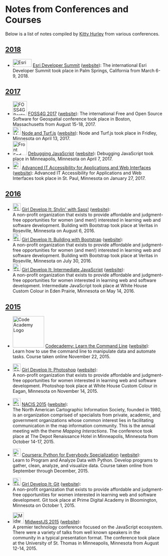 # Notes from Conferences and Courses
Below is a list of notes compiled by [Kitty Hurley](http://www.twitter.com/geospatialem) from various conferences.

## [2018](/2018)  
* <img src="https://user-images.githubusercontent.com/5023024/37805637-78080310-2e09-11e8-8d33-6f174f2f9aa3.gif" alt="Esri logo" width="60" height="25"> [Esri Developer Summit](/2018/DevSummit2018.md) ([website](http://www.esri.com)): The international Esri Developer Summit took place in Palm Springs, California from March 6-9, 2018.   

## [2017](/2017)  
* <img src="https://user-images.githubusercontent.com/5023024/29584936-f0d0eaa2-874a-11e7-9ce3-751be3aa9b67.png" alt="FOSS4G Boston logo" width="45"> [FOSS4G 2017](/2017/FOSS4G2017.md) ([website](http://2017.foss4g.org)): The international
Free and Open Source Software for Geospatial conference took place in Boston, Massachusetts from August 15-18, 2017.  
* <img src="https://cloud.githubusercontent.com/assets/5023024/25068450/db87f3f6-2229-11e7-9667-bffa13aeee4a.png" alt="Maptime MSP logo" width="25"> [Node and Turf.js](/2017/MaptimeMSP-TurfJs.md) ([website](http://maptime.io/msp)):  Node and Turf.js took place in Fridley, Minnesota on April 13, 2017.  
* <img src="https://cloud.githubusercontent.com/assets/5023024/24884789/b5862bb8-1e10-11e7-9c1c-53b5cadb89ef.png" alt="Front End Masters logo" width="45"> [Debugging JavaScript](/2017/FrontEnd-DebuggingJS.md) ([website](https://frontendmasters.com)):  Debugging JavaScript took place in Minneapolis, Minnesota on April 7, 2017.  
* <img src="https://www.mn.gov/portal/assets/justified-logo_tcm1077-265308.jpg" alt="State of Minnesota logo" width="25"> [Advanced IT Accessibility for Applications and Web Interfaces](/2017/StateMN-AdvAccessibility.md) ([website](https://www.mn.gov)): Advanced IT Accessibility for Applications and Web Interfaces took place in St. Paul, Minnesota on January 27, 2017.


## [2016](/2016)  
* <img src="https://cloud.githubusercontent.com/assets/5023024/10260841/9d4cb9b8-6944-11e5-8987-a7d1493b5812.jpeg" alt="GDI logo" width="25"> [Girl Develop It: Stylin' with Sass!](/2016/GirlDevelopIt-StylinWithSass.md) ([website](https://www.girldevelopit.com/chapters/minneapolis)):  
A non-profit organization that exists to provide affordable and judgment-free opportunities for women (and men!) interested in learning web and software development. Building with Bootstrap took place at Veritas in Roseville, Minnesota on August 6, 2016.
* <img src="https://cloud.githubusercontent.com/assets/5023024/10260841/9d4cb9b8-6944-11e5-8987-a7d1493b5812.jpeg" alt="GDI logo" width="25"> [Girl Develop It: Building with Bootstrap](/2016/GirlDevelopIt-BuildingWithBootstrap.md) ([website](https://www.girldevelopit.com/chapters/minneapolis)):  
A non-profit organization that exists to provide affordable and judgment-free opportunities for women (and men!) interested in learning web and software development. Building with Bootstrap took place at Veritas in Roseville, Minnesota on July 30, 2016.
* <img src="https://cloud.githubusercontent.com/assets/5023024/10260841/9d4cb9b8-6944-11e5-8987-a7d1493b5812.jpeg" alt="GDI logo" width="25"> [Girl Develop It: Intermediate JavaScript](/2016/GirlDevelopIt-IntermediateJavascript.md) ([website](https://www.girldevelopit.com/chapters/minneapolis)):  
A non-profit organization that exists to provide affordable and judgment-free opportunities for women interested in learning web and software development. Intermediate JavaScript took place at White House Custom Colour in Eden Prairie, Minnesota on May 14, 2016.


## [2015](/2015)  
* <img src="https://cloud.githubusercontent.com/assets/5023024/13376293/23385fde-dd7e-11e5-83a5-e3f9fe117854.png" alt="Code Academy Logo" width="100"> [Codecademy: Learn the Command Line](/2015/Codecademy-CommandLine.md) ([website](https://www.codecademy.com/learn/learn-the-command-line)):  
Learn how to use the command line to manipulate data and automate tasks. Course taken online November 22, 2015.

* <img src="https://cloud.githubusercontent.com/assets/5023024/10260841/9d4cb9b8-6944-11e5-8987-a7d1493b5812.jpeg" alt="GDI logo" width="25"> [Girl Develop It: Photoshop](/2015/GirlDevelopIt-Photoshop.md) ([website](https://www.girldevelopit.com/chapters/minneapolis)):  
A non-profit organization that exists to provide affordable and judgment-free opportunities for women interested in learning web and software development. Photoshop took place at White House Custom Colour in Eagan, Minnesota on November 14, 2015.

* <img src="https://cloud.githubusercontent.com/assets/5023024/10469596/28626068-71cc-11e5-930d-dc6d5a3944f7.png" alt="NACIS logo" width="25" height="25"> [NACIS 2015](/2015/2015NACIS.md) ([website](http://www.nacis.org)):  
The North American Cartographic Information Society, founded in 1980, is an organization comprised of specialists from private, academic, and government organizations whose common interest lies in facilitating communication in the map information community. This is the annual meeting with the theme *Mapping Interactions*. The conference took place at The Depot Renaissance Hotel in Minneapolis, Minnesota from October 14-17, 2015.

* <img src="https://d1qb2nb5cznatu.cloudfront.net/startups/i/430131-86c4ecea8ec200688933e639f890bf6d-medium_jpg.jpg?buster=1433271718" alt="Coursera logo" width="25"> [Coursera: Python for Everybody Specialization](/2015/Coursera-Python.md) ([website](https://www.coursera.org/learn/python)):  
Learn to Program and Analyze Data with Python. Develop programs to gather, clean, analyze, and visualize data. Course taken online from September through December, 2015.

* <img src="https://cloud.githubusercontent.com/assets/5023024/10260841/9d4cb9b8-6944-11e5-8987-a7d1493b5812.jpeg" alt="GDI logo" width="25"> [Girl Develop It: Git](/2015/GirlDevelopIt-Git.md) ([website](https://www.girldevelopit.com/chapters/minneapolis)):  
A non-profit organization that exists to provide affordable and judgment-free opportunities for women interested in learning web and software development. Git took place at Prime Digital Academy in Bloomington, Minnesota on October 1, 2015.

* <img src="https://cloud.githubusercontent.com/assets/5023024/9292291/eb7ceff0-43b4-11e5-879d-91f54cc6c33c.png" alt="MidwestJS logo" width="35" height="35"> [MidwestJS 2015](/2015/2015MidwestJS.md) ([website](http://www.midwestjs.com)):  
A premier technology conference focused on the JavaScript ecosystem. There were a variety of talks from well known speakers in the community in a typical presentation format. The conference took place at the University of St. Thomas in Minneapolis, Minnesota from August 12-14, 2015.    
